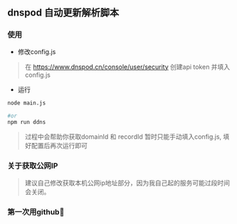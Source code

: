 ## dnspod 自动更新解析脚本

### 使用
- 修改config.js

>在 https://www.dnspod.cn/console/user/security 创建api token 并填入config.js 

- 运行
```bash
node main.js

#or
npm run ddns
```
>过程中会帮助你获取domainId 和 recordId 暂时只能手动填入config.js,
填好配置后再次运行即可
### 关于获取公网IP
> 建议自己修改获取本机公网ip地址部分，因为我自己起的服务可能过段时间会关闭。

### 第一次用github🤣
